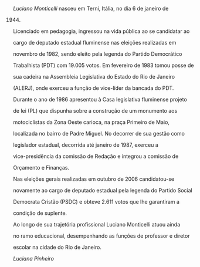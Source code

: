 

*Luciano Monticelli* nasceu em Terni, Itália, no dia 6 de janeiro de

1944.



Licenciado em pedagogia, ingressou na vida pública ao se candidatar ao

cargo de deputado estadual fluminense nas eleições realizadas em

novembro de 1982, sendo eleito pela legenda do Partido Democrático

Trabalhista (PDT) com 19.005 votos. Em fevereiro de 1983 tomou posse de

sua cadeira na Assembleia Legislativa do Estado do Rio de Janeiro

(ALERJ), onde exerceu a função de vice-líder da bancada do PDT.



Durante o ano de 1986 apresentou à Casa legislativa fluminense projeto

de lei (PL) que dispunha sobre a construção de um monumento aos

motociclistas da Zona Oeste carioca, na praça Primeiro de Maio,

localizada no bairro de Padre Miguel. No decorrer de sua gestão como

legislador estadual, decorrida até janeiro de 1987, exerceu a

vice-presidência da comissão de Redação e integrou a comissão de

Orçamento e Finanças.



Nas eleições gerais realizadas em outubro de 2006 candidatou-se

novamente ao cargo de deputado estadual pela legenda do Partido Social

Democrata Cristão (PSDC) e obteve 2.611 votos que lhe garantiram a

condição de suplente.



Ao longo de sua trajetória profissional Luciano Monticelli atuou ainda

no ramo educacional, desempenhando as funções de professor e diretor

escolar na cidade do Rio de Janeiro.



*Luciana Pinheiro*



